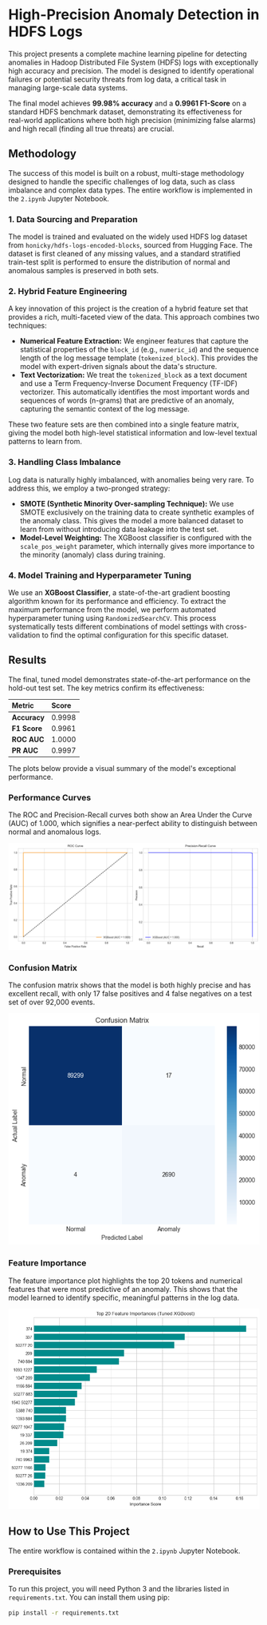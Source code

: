 # High-Precision Anomaly Detection in HDFS Logs

This project presents a complete machine learning pipeline for detecting anomalies in Hadoop Distributed File System (HDFS) logs with exceptionally high accuracy and precision. The model is designed to identify operational failures or potential security threats from log data, a critical task in managing large-scale data systems.

The final model achieves **99.98% accuracy** and a **0.9961 F1-Score** on a standard HDFS benchmark dataset, demonstrating its effectiveness for real-world applications where both high precision (minimizing false alarms) and high recall (finding all true threats) are crucial.

## Methodology

The success of this model is built on a robust, multi-stage methodology designed to handle the specific challenges of log data, such as class imbalance and complex data types. The entire workflow is implemented in the `2.ipynb` Jupyter Notebook.

### 1. Data Sourcing and Preparation
The model is trained and evaluated on the widely used HDFS log dataset from `honicky/hdfs-logs-encoded-blocks`, sourced from Hugging Face. The dataset is first cleaned of any missing values, and a standard stratified train-test split is performed to ensure the distribution of normal and anomalous samples is preserved in both sets.

### 2. Hybrid Feature Engineering
A key innovation of this project is the creation of a hybrid feature set that provides a rich, multi-faceted view of the data. This approach combines two techniques:

* **Numerical Feature Extraction:** We engineer features that capture the statistical properties of the `block_id` (e.g., `numeric_id`) and the sequence length of the log message template (`tokenized_block`). This provides the model with expert-driven signals about the data's structure.
* **Text Vectorization:** We treat the `tokenized_block` as a text document and use a Term Frequency-Inverse Document Frequency (TF-IDF) vectorizer. This automatically identifies the most important words and sequences of words (n-grams) that are predictive of an anomaly, capturing the semantic context of the log message.

These two feature sets are then combined into a single feature matrix, giving the model both high-level statistical information and low-level textual patterns to learn from.

### 3. Handling Class Imbalance
Log data is naturally highly imbalanced, with anomalies being very rare. To address this, we employ a two-pronged strategy:
* **SMOTE (Synthetic Minority Over-sampling Technique):** We use SMOTE exclusively on the training data to create synthetic examples of the anomaly class. This gives the model a more balanced dataset to learn from without introducing data leakage into the test set.
* **Model-Level Weighting:** The XGBoost classifier is configured with the `scale_pos_weight` parameter, which internally gives more importance to the minority (anomaly) class during training.

### 4. Model Training and Hyperparameter Tuning
We use an **XGBoost Classifier**, a state-of-the-art gradient boosting algorithm known for its performance and efficiency. To extract the maximum performance from the model, we perform automated hyperparameter tuning using `RandomizedSearchCV`. This process systematically tests different combinations of model settings with cross-validation to find the optimal configuration for this specific dataset.

## Results

The final, tuned model demonstrates state-of-the-art performance on the hold-out test set. The key metrics confirm its effectiveness:

| Metric | Score |
| :--- | :--- |
| **Accuracy** | 0.9998 |
| **F1 Score** | 0.9961 |
| **ROC AUC** | 1.0000 |
| **PR AUC** | 0.9997 |

The plots below provide a visual summary of the model's exceptional performance.

### Performance Curves
The ROC and Precision-Recall curves both show an Area Under the Curve (AUC) of 1.000, which signifies a near-perfect ability to distinguish between normal and anomalous logs.

![Performance Curves](output.png)

### Confusion Matrix
The confusion matrix shows that the model is both highly precise and has excellent recall, with only 17 false positives and 4 false negatives on a test set of over 92,000 events.

![Confusion Matrix](confusion%20matrix.png)

### Feature Importance
The feature importance plot highlights the top 20 tokens and numerical features that were most predictive of an anomaly. This shows that the model learned to identify specific, meaningful patterns in the log data.

![Feature Importance](feature_importance.png)

## How to Use This Project

The entire workflow is contained within the `2.ipynb` Jupyter Notebook.

### Prerequisites
To run this project, you will need Python 3 and the libraries listed in `requirements.txt`. You can install them using pip:
```bash
pip install -r requirements.txt
